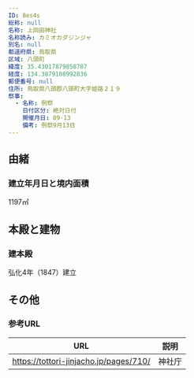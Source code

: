 ```yaml
---
ID: 8es4s
総称: null
名称: 上岡田神社
名称読み: カミオカダジンジャ
別名: null
都道府県: 鳥取県
区域: 八頭町
緯度: 35.43017879858787
経度: 134.3879108992836
郵便番号: null
住所: 鳥取県八頭郡八頭町大字姫路２１９
祭事:
  - 名称: 例祭
    日付区分: 絶対日付
    開催月日: 09-13
    備考: 例祭9月13日
---
```


## 由緒

### 建立年月日と境内面積

1197㎡

## 本殿と建物

### 建本殿

弘化4年（1847）建立

## その他

### 参考URL

| URL                                    | 説明   |
| -------------------------------------- | ------ |
| https://tottori-jinjacho.jp/pages/710/ | 神社庁 |
